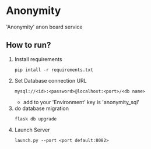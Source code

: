 # Anonymity
'Anonymity' anon board service

## How to run?
1. Install requirements
   ```
   pip intall -r requirements.txt
   ```
2. Set Database connection URL
   ```
   mysql://<id>:<password>@localhost:<port>/<db name>
   ```
   - add to your 'Environment' key is 'anonymity_sql'
3. do database migration
   ```
   flask db upgrade
   ```
4. Launch Server
   ```
   launch.py --port <port default:8082>
   ```
